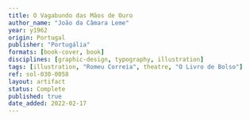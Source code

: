 ```yaml
---
title: O Vagabundo das Mãos de Ouro
author_name: "João da Câmara Leme"
year: y1962
origin: Portugal
publisher: "Portugália"
formats: [book-cover, book]
disciplines: [graphic-design, typography, illustration]
tags: [illustration, "Romeu Correia", theatre, "O Livro de Bolso"]
ref: sol-030-0058
layout: artifact
status: Complete
published: true
date_added: 2022-02-17
---
```

